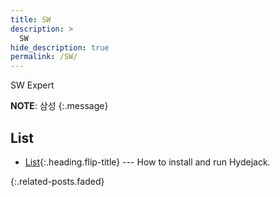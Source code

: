 ```yaml
---
title: SW
description: >
  SW
hide_description: true
permalink: /SW/
---
```


SW Expert

**NOTE**: 삼성
{:.message}

## List
* [List]{:.heading.flip-title} --- How to install and run Hydejack.

{:.related-posts.faded}

[List]: List.md